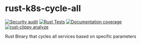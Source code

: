 # rust-k8s-cycle-all
[![Security audit](https://github.com/flowalex-tech/rust-k8s-cycle-all/actions/workflows/rust_audit_check.yml/badge.svg)](https://github.com/flowalex-tech/rust-k8s-cycle-all/actions/workflows/rust_audit_check.yml)
[![Rust Tests](https://github.com/flowalex-tech/rust-k8s-cycle-all/actions/workflows/rust.yml/badge.svg)](https://github.com/flowalex-tech/rust-k8s-cycle-all/actions/workflows/rust.yml)
[![Documentation coverage](https://github.com/flowalex-tech/rust-k8s-cycle-all/actions/workflows/rust_doc_coverage.yml/badge.svg)](https://github.com/flowalex-tech/rust-k8s-cycle-all/actions/workflows/rust_doc_coverage.yml)
[![rust-clippy analyze](https://github.com/flowalex-tech/rust-k8s-cycle-all/actions/workflows/rust-clippy.yml/badge.svg)](https://github.com/flowalex-tech/rust-k8s-cycle-all/actions/workflows/rust-clippy.yml)

Rust Binary that cycles all services based on specific parameters
